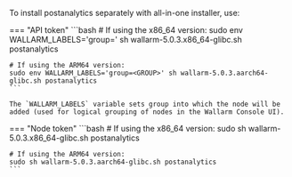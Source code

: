 To install postanalytics separately with all-in-one installer, use:

=== "API token"
    ```bash
    # If using the x86_64 version:
    sudo env WALLARM_LABELS='group=<GROUP>' sh wallarm-5.0.3.x86_64-glibc.sh postanalytics

    # If using the ARM64 version:
    sudo env WALLARM_LABELS='group=<GROUP>' sh wallarm-5.0.3.aarch64-glibc.sh postanalytics
    ```        

    The `WALLARM_LABELS` variable sets group into which the node will be added (used for logical grouping of nodes in the Wallarm Console UI).

=== "Node token"
    ```bash
    # If using the x86_64 version:
    sudo sh wallarm-5.0.3.x86_64-glibc.sh postanalytics

    # If using the ARM64 version:
    sudo sh wallarm-5.0.3.aarch64-glibc.sh postanalytics
    ```